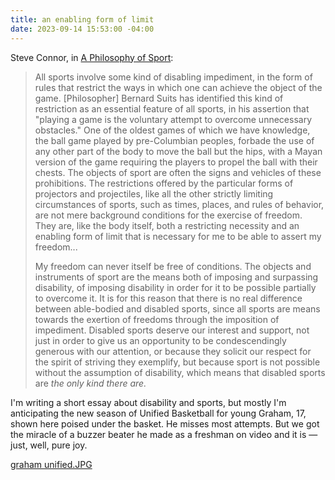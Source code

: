 ```yaml
---
title: an enabling form of limit
date: 2023-09-14 15:53:00 -04:00
---
```


Steve Connor, in [A Philosophy of Sport](https://www.amazon.com/Philosophy-Sport-Steven-Connor/dp/186189869X/ref=sr_1_1?crid=37R3KZ1YELM5Q&keywords=a+philosophy+of+sport+connor&qid=1694721293&sprefix=a+philosophy+of+sport+connor%2Caps%2C103&sr=8-1):

>All sports involve some kind of disabling impediment, in the form of rules that restrict the ways in which one can achieve the object of the game. [Philosopher] Bernard Suits has identified this kind of restriction as an essential feature of all sports, in his assertion that "playing a game is the voluntary attempt to overcome unnecessary obstacles." One of the oldest games of which we have knowledge, the ball game played by pre-Columbian peoples, forbade the use of any other part of the body to move the ball but the hips, with a Mayan version of the game requiring the players to propel the ball with their chests. The objects of sport are often the signs and vehicles of these prohibitions. The restrictions offered by the particular forms of projectors and projectiles, like all the other strictly limiting circumstances of sports, such as times, places, and rules of behavior, are not mere background conditions for the exercise of freedom. They are, like the body itself, both a restricting necessity and an enabling form of limit that is necessary for me to be able to assert my freedom...
>
>My freedom can never itself be free of conditions. The objects and instruments of sport are the means both of imposing and surpassing disability, of imposing disability in order for it to be possible partially to overcome it. It is for this reason that there is no real difference between able-bodied and disabled sports, since all sports are means towards the exertion of freedoms through the imposition of impediment. Disabled sports deserve our interest and support, not just in order to give us an opportunity to be condescendingly generous with our attention, or because they solicit our respect for the spirit of striving they exemplify, but because sport is not possible without the assumption of disability, which means that disabled sports are *the only kind there are.*

I'm writing a short essay about disability and sports, but mostly I'm anticipating the new season of Unified Basketball for young Graham, 17, shown here poised under the basket. He misses most attempts. But we got the miracle of a buzzer beater he made as a freshman on video and it is — just, well, pure joy.

[graham unified.JPG](/uploads/graham%20unified.JPG) 

